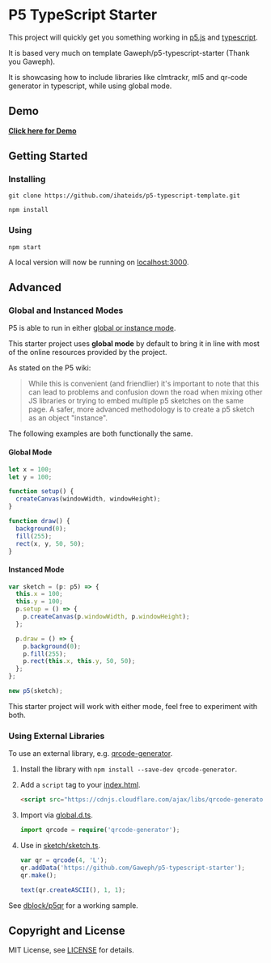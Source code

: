 
# P5 TypeScript Starter

This project will quickly get you something working in [p5.js](https://p5js.org/) and [typescript](https://www.typescriptlang.org/).

It is based very much on template Gaweph/p5-typescript-starter (Thank you Gaweph).

It is showcasing how to include libraries like clmtrackr, ml5 and qr-code generator in typescript, while using global mode.

## Demo

**[Click here for Demo](https://ihateids.github.io/p5-typescript-template/)**

## Getting Started

### Installing

```
git clone https://github.com/ihateids/p5-typescript-template.git
```

```
npm install
```

### Using

```
npm start
```

A local version will now be running on [localhost:3000](http://localhost:3000).

## Advanced

### Global and Instanced Modes

P5 is able to run in either [global or instance mode](https://github.com/processing/p5.js/wiki/Global-and-instance-mode).

This starter project uses **global mode** by default to bring it in line with most of the online resources provided by the project. 

As stated on the P5 wiki:

> While this is convenient (and friendlier) it's important to note that this can lead to problems and confusion down the road when mixing other JS libraries or trying to embed multiple p5 sketches on the same page. A safer, more advanced methodology is to create a p5 sketch as an object "instance".

The following examples are both functionally the same.

#### Global Mode

```typescript
let x = 100;
let y = 100;

function setup() {
  createCanvas(windowWidth, windowHeight);
}

function draw() {
  background(0);
  fill(255);
  rect(x, y, 50, 50);
}
```

#### Instanced Mode

```typescript
var sketch = (p: p5) => {
  this.x = 100;
  this.y = 100;
  p.setup = () => {
    p.createCanvas(p.windowWidth, p.windowHeight);
  };

  p.draw = () => {
    p.background(0);
    p.fill(255);
    p.rect(this.x, this.y, 50, 50);
  };
};

new p5(sketch);
```

This starter project will work with either mode, feel free to experiment with both.

### Using External Libraries

To use an external library, e.g. [qrcode-generator](https://www.npmjs.com/package/qrcode-generator).

1. Install the library with `npm install --save-dev qrcode-generator`.

2. Add a `script` tag to your [index.html](index.html).

   ```html
   <script src="https://cdnjs.cloudflare.com/ajax/libs/qrcode-generator/1.4.4/qrcode.min.js"></script>
   ```

3. Import via [global.d.ts](global.d.ts).

   ```typescript
   import qrcode = require('qrcode-generator');
   ```

4. Use in [sketch/sketch.ts](sketch/sketch.ts).

   ```typescript
   var qr = qrcode(4, 'L');
   qr.addData('https://github.com/Gaweph/p5-typescript-starter');
   qr.make();

   text(qr.createASCII(), 1, 1);
   ```

See [dblock/p5qr](https://github.com/dblock/p5qr) for a working sample.

## Copyright and License

MIT License, see [LICENSE](LICENSE) for details.
